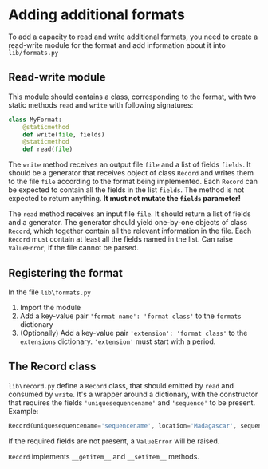 # Adding additional formats
To add a capacity to read and write additional formats, you need to create a read-write module for the format and add information about it
into `lib/formats.py`

## Read-write module
This module should contains a class, corresponding to the format, with two static methods `read` and `write` with following signatures:
```python
class MyFormat:
    @staticmethod
    def write(file, fields)
    @staticmethod
    def read(file)
```

The `write` method receives an output file `file` and a list of fields `fields`. It should be a generator that receives object of
class `Record` and writes them to the file `file` according to the format being implemented.
Each `Record` can be expected to contain all the fields in the list `fields`.
The method is not expected to return anything. **It must not mutate the `fields` parameter!**

The `read` method receives an input file `file`. It should return a list of fields and a generator. The generator should
yield one-by-one objects of class `Record`, which together contain all the relevant information in the file. Each `Record` must contain at
least all the fields named in the list. Can raise `ValueError`, if the file cannot be parsed.

## Registering the format
In the file `lib\formats.py`
1) Import the module
2) Add a key-value pair `'format name': 'format class'` to the `formats` dictionary
3) (Optionally) Add a key-value pair `'extension': 'format class'` to the `extensions` dictionary. `'extension'` must start with a period.

## The Record class
`lib\record.py` define a `Record` class, that should emitted by `read` and consumed by `write`. It's a wrapper around a dictionary, with the constructor that requires the fields `'uniquesequencename'` and `'sequence'` to be present. Example:
```python
Record(uniquesequencename='sequencename', location='Madagascar', sequence='ATGC')
```
If the required fields are not present, a `ValueError` will be raised.

`Record` implements `__getitem__` and `__setitem__` methods.
